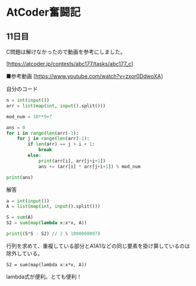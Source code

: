 # AtCoder奮闘記
## 11日目
C問題は解けなかったので動画を参考にしました。

[https://atcoder.jp/contests/abc177/tasks/abc177_c]         

■参考動画
[https://www.youtube.com/watch?v=zxor0DdwoXA]

自分のコード
```python
n = int(input())
arr = list(map(int, input().split()))

mod_num = 10**9+7

ans = 0
for i in range(len(arr)-1):
    for j in range(len(arr)-1):
        if len(arr) == j + i + 1:
            break
        else:
            print(arr[i], arr[j+i+1])
            ans += (arr[i] * arr[j+i+1]) % mod_num

print(ans)

```

解答
```python
a = int(input())
A = list(map(int, input().split()))

S = sum(A)
S2 = sum(map(lambda x:x*x, A))

print((S*S - S2) // 2 % 1000000007)
```

行列を求めて、重複している部分とA1A1などの同じ要素を掛け算しているのは除外している。

```
S2 = sum(map(lambda x:x*x, A))
```
lambda式が便利。とても便利！

